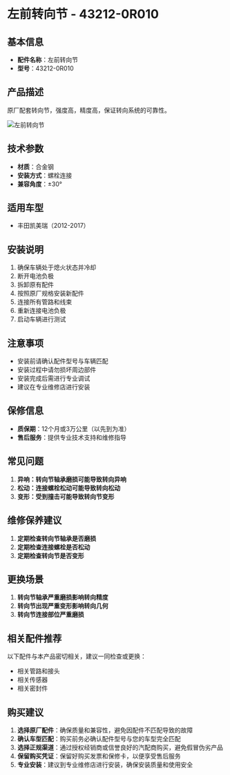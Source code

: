 # 左前转向节 - 43212-0R010

## 基本信息

- **配件名称**：左前转向节
- **型号**：43212-0R010

## 产品描述

原厂配套转向节，强度高，精度高，保证转向系统的可靠性。


![左前转向节](/image/car-parts/43212-0R010.jpg)

## 技术参数

- **材质**：合金钢
- **安装方式**：螺栓连接
- **兼容角度**：±30°

## 适用车型

- 丰田凯美瑞（2012-2017）

## 安装说明

1. 确保车辆处于熄火状态并冷却
2. 断开电池负极
3. 拆卸原有配件
4. 按照原厂规格安装新配件
5. 连接所有管路和线束
6. 重新连接电池负极
7. 启动车辆进行测试

## 注意事项

- 安装前请确认配件型号与车辆匹配
- 安装过程中请勿损坏周边部件
- 安装完成后需进行专业调试
- 建议在专业维修店进行安装

## 保修信息

- **质保期**：12个月或3万公里（以先到为准）
- **售后服务**：提供专业技术支持和维修指导

## 常见问题

1. **异响：转向节轴承磨损可能导致转向异响**
2. **松动：连接螺栓松动可能导致转向松动**
3. **变形：受到撞击可能导致转向节变形**

## 维修保养建议

1. **定期检查转向节轴承是否磨损**
2. **定期检查连接螺栓是否松动**
3. **定期检查转向节是否变形**

## 更换场景

1. **转向节轴承严重磨损影响转向精度**
2. **转向节出现严重变形影响转向几何**
3. **转向节连接部位严重磨损**

## 相关配件推荐

以下配件与本产品密切相关，建议一同检查或更换：

- 相关管路和接头
- 相关传感器
- 相关密封件

## 购买建议

1. **选择原厂配件**：确保质量和兼容性，避免因配件不匹配导致的故障
2. **确认车型匹配**：购买前务必确认配件型号与您的车型完全匹配
3. **选择正规渠道**：通过授权经销商或信誉良好的汽配商购买，避免假冒伪劣产品
4. **保留购买凭证**：保留好购买发票和保修卡，以便享受售后服务
5. **专业安装**：建议到专业维修店进行安装，确保安装质量和使用安全
